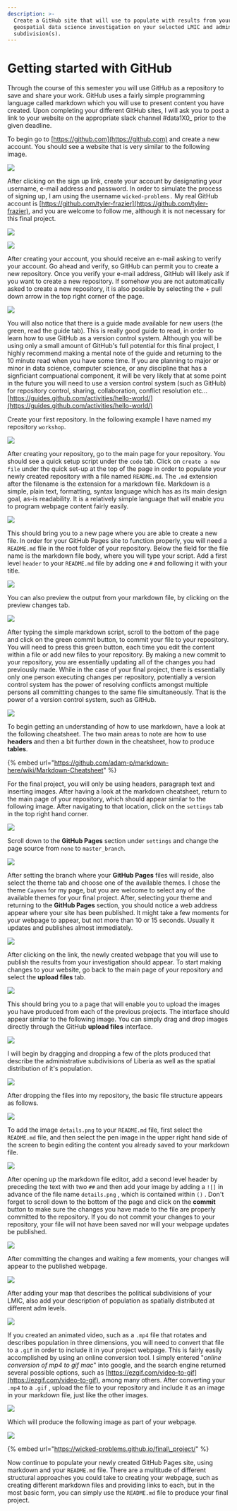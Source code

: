```yaml
---
description: >-
  Create a GitHub site that will use to populate with results from your
  geospatial data science investigation on your selected LMIC and administrative
  subdivision(s).
---
```


# Getting started with GitHub

Through the course of this semester you will use GitHub as a repository to save and share your work.  GitHub uses a fairly simple programming language called markdown which you will use to present content you have created.  Upon completing your different GitHub sites, I will ask you to post a link to your website on the appropriate slack channel \#data1X0\_ prior to the given deadline.

To begin go to [https://github.com](https://github.com) and create a new account.  You should see a website that is very similar to the following image.

![](../.gitbook/assets/screen-shot-2019-12-08-at-9.15.32-pm.png)

After clicking on the sign up link, create your account by designating your username, e-mail address and password.  In order to simulate the process of signing up, I am using the username `wicked-problems.`  My real GitHub account is [https://github.com/tyler-frazier](https://github.com/tyler-frazier), and you are welcome to follow me, although it is not necessary for this final project.

![](../.gitbook/assets/screen-shot-2019-12-08-at-9.08.29-pm.png)

![](../.gitbook/assets/screen-shot-2019-12-08-at-9.11.13-pm.png)

After creating your account, you should receive an e-mail asking to verify your account.  Go ahead and verify, so GitHub can permit you to create a new repository.  Once you verify your e-mail address, GitHub will likely ask if you want to create a new repository.  If somehow you are not automatically asked to create a new repository, it is also possible by selecting the + pull down arrow in the top right corner of the page.

![](../.gitbook/assets/screen-shot-2019-12-08-at-9.28.39-pm.png)

You will also notice that there is a guide made available for new users \(the green, read the guide tab\).  This is really good guide to read, in order to learn how to use GitHub as a version control system.  Although you will be using only a small amount of GitHub's full potential for this final project, I highly recommend making a mental note of the guide and returning to the 10 minute read when you have some time.  If you are planning to major or minor in data science, computer science, or any discipline that has a signficiant compuational component, it will be very likely that at some point in the future you will need to use a version control system \(such as GitHub\) for repository control, sharing, collaboration, conflict resolution etc...[https://guides.github.com/activities/hello-world/](https://guides.github.com/activities/hello-world/)

Create your first repository.  In the following example I have named my repository `workshop`.

![](../.gitbook/assets/screen-shot-2019-12-08-at-9.09.24-pm.png)

After creating your repository, go to the main page for your repository.  You should see a quick setup script under the `code` tab.  Click on `create a new file` under the quick set-up at the top of the page in order to populate your newly created repository with a file named `README.md`.  The `.md` extension after the filename is the extension for a markdown file.  Markdown is a simple, plain text, formatting, syntax language which has as its main design goal, as-is readability.   It is a relatively simple language that will enable you to program webpage content fairly easily. 

![](../.gitbook/assets/screen-shot-2019-12-08-at-9.56.08-pm.png)

This should bring you to a new page where you are able to create a new file.  In order for your GitHub Pages site to function properly, you will need a `README.md` file in the root folder of your repository.  Below the field for the file name is the markdown file body, where you will type your script.  Add a first level `header` to your `README.md` file by adding one `#` and following it with your title.  

![](../.gitbook/assets/screen-shot-2019-12-08-at-10.32.57-pm.png)

You can also preview the output from your markdown file, by clicking on the preview changes tab.

![](../.gitbook/assets/screen-shot-2019-12-08-at-10.33.05-pm.png)

After typing the simple markdown script, scroll to the bottom of the page and click on the green commit button, to commit your file to your repository.  You will need to press this green button, each time you edit the content within a file or add new files to your repository.  By making a new commit to your repository, you are essentially updating all of the changes you had previously made.  While in the case of your final project, there is essentially only one person executing changes per repository, potentially a version control system has the power of resolving conflicts amongst multiple persons all committing changes to the same file simultaneously.  That is the power of a version control system, such as GitHub.

![](../.gitbook/assets/screen-shot-2019-12-08-at-10.06.32-pm.png)

To begin getting an understanding of how to use markdown, have a look at the following cheatsheet.  The two main areas to note are how to use **headers** and then a bit further down in the cheatsheet, how to produce **tables**.

{% embed url="https://github.com/adam-p/markdown-here/wiki/Markdown-Cheatsheet" %}

For the final project, you will only be using headers, paragraph text and inserting images.  After having a look at the markdown cheatsheet, return to the main page of your repository, which should appear similar to the following image.  After navigating to that location, click on the `settings` tab in the top right hand corner.

![](.gitbook/assets/screen-shot-2019-12-08-at-10.32.39-pm.png)

Scroll down to the **GitHub Pages** section under `settings` and change the page source from `none` to `master_branch`.

![](.gitbook/assets/screen-shot-2019-12-08-at-10.24.15-pm.png)

After setting the branch where your **GitHub Pages** files will reside, also select the theme tab and choose one of the available themes.  I chose the theme `Caymen` for my page, but you are welcome to select any of the available themes for your final project.  After, selecting your theme and returning to the **GitHub Pages** section, you should notice a web address appear where your site has been published.  It might take a few moments for your webpage to appear, but not more than 10 or 15 seconds.  Usually it updates and publishes almost immediately.

![](.gitbook/assets/screen-shot-2019-12-08-at-10.40.01-pm.png)

After clicking on the link, the newly created webpage that you will use to publish the results from your investigation should appear.  To start making changes to your website, go back to the main page of your repository and select the **upload files** tab.

![](.gitbook/assets/screen-shot-2019-12-08-at-10.59.08-pm.png)

This should bring you to a page that will enable you to upload the images you have produced from each of the previous projects.  The interface should appear similar to the following image.  You can simply drag and drop images directly through the GitHub **upload files** interface.

![](.gitbook/assets/screen-shot-2019-12-08-at-10.58.00-pm.png)

I will begin by dragging and dropping a few of the plots produced that describe the administrative subdivisions of Liberia as well as the spatial distribution of it's population.

![](.gitbook/assets/screen-shot-2019-12-08-at-11.04.22-pm.png)

After dropping the files into my repository, the basic file structure appears as follows.

![](.gitbook/assets/screen-shot-2019-12-08-at-11.15.14-pm.png)

To add the image `details.png` to your `README.md` file, first select the `README.md` file, and then select the pen image in the upper right hand side of the screen to begin editing the content you already saved to your markdown file.

![](.gitbook/assets/screen-shot-2019-12-08-at-11.17.44-pm.png)

After opening up the markdown file editor, add a second level header by preceding the text with two `##` and then add your image by adding a `![]` in advance of the file name `details.png` , which is contained within `()` .  Don't forget to scroll down to the bottom of the page and click on the **commit** button to make sure the changes you have made to the file are properly committed to the repository.  If you do not commit your changes to your repository, your file will not have been saved nor will your webpage updates be published.

![](.gitbook/assets/screen-shot-2019-12-08-at-11.25.56-pm.png)

After committing the changes and waiting a few moments, your changes will appear to the published webpage.

![](.gitbook/assets/screen-shot-2019-12-08-at-11.28.27-pm.png)

After adding your map that describes the political subdivisions of your LMIC, also add your description of population as spatially distributed at different adm levels.

![](.gitbook/assets/screen-shot-2019-12-09-at-3.25.56-am.png)

If you created an animated video, such as a `.mp4` file that rotates and describes population in three dimensions, you will need to convert that file to a `.gif` in order to include it in your project webpage.  This is fairly easily accomplished by using an online conversion tool.  I simply entered "_online conversion of mp4 to gif mac_" into google, and the search engine returned several possible options, such as [https://ezgif.com/video-to-gif](https://ezgif.com/video-to-gif), among many others.  After converting your `.mp4` to a `.gif` , upload the file to your repository and include it as an image in your markdown file, just like the other images.

![](.gitbook/assets/screen-shot-2019-12-09-at-3.34.14-am.png)

Which will produce the following image as part of your webpage.

![](.gitbook/assets/pop.gif)

{% embed url="https://wicked-problems.github.io/final\_project/" %}

Now continue to populate your newly created GitHub Pages site, using markdown and your `README.md` file.  There are a multitude of different structural approaches you could take to creating your webpage, such as creating different markdown files and providing links to each, but in the most basic form, you can simply use the `README.md` file to produce your final project.



